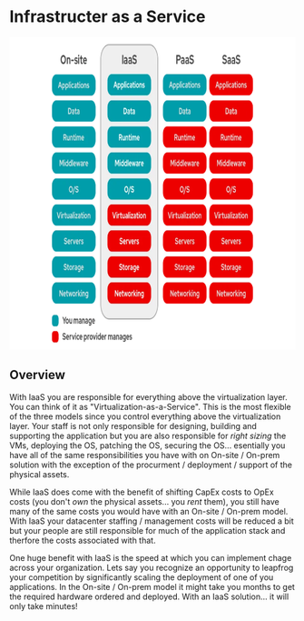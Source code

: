 # Infrastructer as a Service

<img src="../images/models2.png" alt="On Nooo!" witdh="550" height="550">

## Overview
With IaaS you are responsible for everything above the virtualization layer.  You can think of it as "Virtualization-as-a-Service".  This is the most flexible of the three models since you control everything above the virtualization layer.  Your staff is not only responsible for designing, building and supporting the application but you are also responsible for *right sizing* the VMs, deploying the OS, patching the OS, securing the OS... esentially you have all of the same responsibilities you have with on On-site / On-prem solution with the exception of the procurment / deployment / support of the physical assets.

While IaaS does come with the benefit of shifting CapEx costs to OpEx costs (you don't *own* the physical assets... you *rent* them), you still have many of the same costs you would have with an On-site / On-prem model. With IaaS your datacenter staffing / management costs  will be reduced a bit but your people are still responsible for much of the application stack and therfore the costs associated with that.  

One huge benefit with IaaS is the speed at which you can implement chage across your organization. Lets say you recognize an opportunity to leapfrog your competition by significantly scaling the deployment of one of you applications.  In the On-site / On-prem model it might take you months to get the required hardware ordered and deployed.  With an IaaS solution... it will only take minutes!
